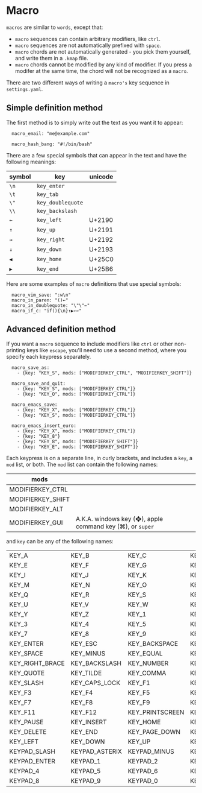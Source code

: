 # Macro

`macros` are similar to `words`, except that:
- `macro` sequences can contain arbitrary modifiers, like `ctrl`.
- `macro` sequences are not automatically prefixed with `space`.
- `macro` chords are not automatically generated - you pick them yourself, and write them in a `.kmap` file.
- `macro` chords cannot be modified by any kind of modifier. If you press a modifer at the same time, the chord will not be recognized as a `macro`.

There are two different ways of writing a `macro's` key sequence in `settings.yaml`. 

## Simple definition method

The first method is to simply write out the text as you want it to appear:

```
  macro_email: "me@example.com"

  macro_hash_bang: "#!/bin/bash"
```

There are a few special symbols that can appear in the text and have the following meanings:

| symbol | key               | unicode |
|--------|-------------------|---------|
| `\n`   | `key_enter`       |         |
| `\t`   | `key_tab`         |         |
| `\"`   | `key_doublequote` |         |
| `\\`   | `key_backslash`   |         |
| `←`    | `key_left`        | U+2190  |
| `↑`    | `key_up`          | U+2191  |
| `→`    | `key_right`       | U+2192  |
| `↓`    | `key_down`        | U+2193  |
| `◀`    | `key_home`        | U+25C0  |
| `▶`    | `key_end`         | U+25B6  |


Here are some examples of `macro` definitions that use special symbols:

```
  macro_vim_save: ":w\n"
  macro_in_paren: "()←"
  macro_in_doublequote: "\"\"←"
  macro_if_c: "if(){\n}↑▶←←"

```

## Advanced definition method
 
If you want a `macro` sequence to include modifiers like `ctrl` or other non-printing keys like 
`escape`, you'll need to use a second method, where you specify each keypress separately.

```
  macro_save_as:
    - {key: "KEY_S", mods: ["MODIFIERKEY_CTRL", "MODIFIERKEY_SHIFT"]}

  macro_save_and_quit:
    - {key: "KEY_S", mods: ["MODIFIERKEY_CTRL"]}
    - {key: "KEY_Q", mods: ["MODIFIERKEY_CTRL"]}

  macro_emacs_save:
    - {key: "KEY_X", mods: ["MODIFIERKEY_CTRL"]}
    - {key: "KEY_S", mods: ["MODIFIERKEY_CTRL"]}

  macro_emacs_insert_euro:
    - {key: "KEY_X", mods: ["MODIFIERKEY_CTRL"]}
    - {key: "KEY_8"}
    - {key: "KEY_8", mods: ["MODIFIERKEY_SHIFT"]}
    - {key: "KEY_E", mods: ["MODIFIERKEY_SHIFT"]}
```

Each keypress is on a separate line, in curly brackets, and includes a `key`, a `mod` list, or both. The `mod` list can contain the following names:

| mods              |                                                           |
|-------------------|-----------------------------------------------------------|
| MODIFIERKEY_CTRL  |                                                           |
| MODIFIERKEY_SHIFT |                                                           |
| MODIFIERKEY_ALT   |                                                           |
| MODIFIERKEY_GUI   | A.K.A. windows key (❖), apple command key (⌘), or `super` |

and `key` can be any of the following names:

 |                     |                    |                     |                 |
 |---------------------|--------------------|---------------------|-----------------|
 | KEY_A	           | KEY_B              | KEY_C	           | KEY_D           |
 | KEY_E	           | KEY_F	          | KEY_G	           | KEY_H           |
 | KEY_I	           | KEY_J	          | KEY_K	           | KEY_L           |
 | KEY_M	           | KEY_N	          | KEY_O	           | KEY_P           |
 | KEY_Q	           | KEY_R	          | KEY_S	           | KEY_T           |
 | KEY_U	           | KEY_V	          | KEY_W	           | KEY_X           |
 | KEY_Y	           | KEY_Z	          | KEY_1	           | KEY_2           |
 | KEY_3	           | KEY_4	          | KEY_5	           | KEY_6           |
 | KEY_7	           | KEY_8	          | KEY_9	           | KEY_0           |
 | KEY_ENTER	       | KEY_ESC	        | KEY_BACKSPACE	   | KEY_TAB         |
 | KEY_SPACE	       | KEY_MINUS	      | KEY_EQUAL	       | KEY_LEFT_BRACE  |
 | KEY_RIGHT_BRACE	 | KEY_BACKSLASH	  | KEY_NUMBER	      | KEY_SEMICOLON   |
 | KEY_QUOTE	       | KEY_TILDE	      | KEY_COMMA	       | KEY_PERIOD      |
 | KEY_SLASH	       | KEY_CAPS_LOCK	  | KEY_F1	          | KEY_F2          |
 | KEY_F3	          | KEY_F4	         | KEY_F5	          | KEY_F6          |
 | KEY_F7	          | KEY_F8	         | KEY_F9	          | KEY_F10         |
 | KEY_F11	         | KEY_F12	        | KEY_PRINTSCREEN	 | KEY_SCROLL_LOCK |
 | KEY_PAUSE	       | KEY_INSERT	     | KEY_HOME	        | KEY_PAGE_UP     |
 | KEY_DELETE	      | KEY_END	        | KEY_PAGE_DOWN	   | KEY_RIGHT       |
 | KEY_LEFT	        | KEY_DOWN	       | KEY_UP	          | KEY_NUM_LOCK    |
 | KEYPAD_SLASH	    | KEYPAD_ASTERIX	 | KEYPAD_MINUS	    | KEYPAD_PLUS     |
 | KEYPAD_ENTER	    | KEYPAD_1	       | KEYPAD_2	        | KEYPAD_3        |
 | KEYPAD_4	        | KEYPAD_5	       | KEYPAD_6	        | KEYPAD_7        |
 | KEYPAD_8	        | KEYPAD_9	       | KEYPAD_0	        | KEYPAD_PERIOD   |

